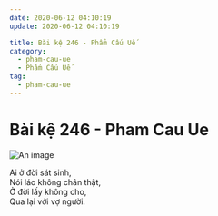 ```yaml
---
date: 2020-06-12 04:10:19
update: 2020-06-12 04:10:19

title: Bài kệ 246 - Phẩm Cấu Uế
category:
  - pham-cau-ue
  - Phẩm Cấu Uế
tag:
  - pham-cau-ue
---
```


# Bài kệ 246 - Pham Cau Ue

![An image](/img/pham-cau-ue/pham-cau-ue-246.jpg)

Ai ở đời sát sinh,<br>Nói láo không chân thật,<br>Ở đời lấy không cho,<br>Qua lại với vợ người.<br>
